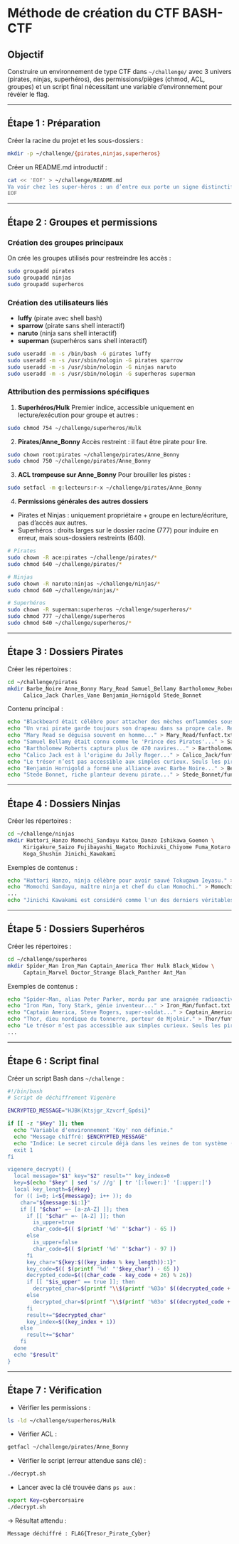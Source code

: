 # Méthode de création du CTF BASH-CTF

## Objectif
Construire un environnement de type CTF dans `~/challenge/` avec 3 univers (pirates, ninjas, superhéros), des permissions/pièges (chmod, ACL, groupes) et un script final nécessitant une variable d’environnement pour révéler le flag.

---

## Étape 1 : Préparation
Créer la racine du projet et les sous-dossiers :
```bash
mkdir -p ~/challenge/{pirates,ninjas,superheros}
```
Créer un README.md introductif :
```bash
cat << 'EOF' > ~/challenge/README.md
Va voir chez les super-héros : un d’entre eux porte un signe distinctif. 
EOF
```
---

## Étape 2 : Groupes et permissions
### Création des groupes principaux
On crée les groupes utilisés pour restreindre les accès :

```bash
sudo groupadd pirates
sudo groupadd ninjas
sudo groupadd superheros
```

### Création des utilisateurs liés
* **luffy** (pirate avec shell bash)
* **sparrow** (pirate sans shell interactif)
* **naruto** (ninja sans shell interactif)
* **superman** (superhéros sans shell interactif)

```bash
sudo useradd -m -s /bin/bash -G pirates luffy
sudo useradd -m -s /usr/sbin/nologin -G pirates sparrow 
sudo useradd -m -s /usr/sbin/nologin -G ninjas naruto
sudo useradd -m -s /usr/sbin/nologin -G superheros superman 
```

### Attribution des permissions spécifiques
1. **Superhéros/Hulk**
   Premier indice, accessible uniquement en lecture/exécution pour groupe et autres :
```bash
sudo chmod 754 ~/challenge/superheros/Hulk
```

2. **Pirates/Anne\_Bonny**
   Accès restreint : il faut être pirate pour lire.
```bash
sudo chown root:pirates ~/challenge/pirates/Anne_Bonny
sudo chmod 750 ~/challenge/pirates/Anne_Bonny
```

3. **ACL trompeuse sur Anne\_Bonny**
   Pour brouiller les pistes :
```bash
sudo setfacl -m g:lecteurs:r-x ~/challenge/pirates/Anne_Bonny
```

4. **Permissions générales des autres dossiers**
* Pirates et Ninjas : uniquement propriétaire + groupe en lecture/écriture, pas d’accès aux autres.
* Superhéros : droits larges sur le dossier racine (777) pour induire en erreur, mais sous-dossiers restreints (640).

```bash
# Pirates
sudo chown -R ace:pirates ~/challenge/pirates/*
sudo chmod 640 ~/challenge/pirates/*

# Ninjas
sudo chown -R naruto:ninjas ~/challenge/ninjas/*
sudo chmod 640 ~/challenge/ninjas/*

# Superhéros
sudo chown -R superman:superheros ~/challenge/superheros/*
sudo chmod 777 ~/challenge/superheros
sudo chmod 640 ~/challenge/superheros/*
```
---

## Étape 3 : Dossiers Pirates
Créer les répertoires :
```bash
cd ~/challenge/pirates
mkdir Barbe_Noire Anne_Bonny Mary_Read Samuel_Bellamy Bartholomew_Roberts \
     Calico_Jack Charles_Vane Benjamin_Hornigold Stede_Bonnet
```

Contenu principal :
```bash
echo "Blackbeard était célèbre pour attacher des mèches enflammées sous son chapeau pour effrayer ses ennemis." > Barbe_Noire/funfact.txt
echo "Un vrai pirate garde toujours son drapeau dans sa propre cale. Retourne à ton logis et hisse-le haut." > Anne_Bonny/funfact.txt
echo "Mary Read se déguisa souvent en homme..." > Mary_Read/funfact.txt
echo "Samuel Bellamy était connu comme le 'Prince des Pirates'..." > Samuel_Bellamy/funfact.txt
echo "Bartholomew Roberts captura plus de 470 navires..." > Bartholomew_Roberts/funfact.txt
echo "Calico Jack est à l'origine du Jolly Roger..." > Calico_Jack/funfact.txt
echo "Le trésor n’est pas accessible aux simples curieux. Seuls les pirates peuvent ouvrir la voie." > Charles_Vane/funfact.txt
echo "Benjamin Hornigold a formé une alliance avec Barbe Noire..." > Benjamin_Hornigold/funfact.txt
echo "Stede Bonnet, riche planteur devenu pirate..." > Stede_Bonnet/funfact.txt
```

---

## Étape 4 : Dossiers Ninjas
Créer les répertoires :
```bash
cd ~/challenge/ninjas
mkdir Hattori_Hanzo Momochi_Sandayu Katou_Danzo Ishikawa_Goemon \
     Kirigakure_Saizo Fujibayashi_Nagato Mochizuki_Chiyome Fuma_Kotaro \
     Koga_Shushin Jinichi_Kawakami
```

Exemples de contenus :
```bash
echo "Hattori Hanzo, ninja célèbre pour avoir sauvé Tokugawa Ieyasu." > Hattori_Hanzo/funfact.txt
echo "Momochi Sandayu, maître ninja et chef du clan Momochi." > Momochi_Sandayu/funfact.txt
...
echo "Jinichi Kawakami est considéré comme l'un des derniers véritables ninjas." > Jinichi_Kawakami/funfact.txt
```

---

## Étape 5 : Dossiers Superhéros
Créer les répertoires :
```bash
cd ~/challenge/superheros
mkdir Spider_Man Iron_Man Captain_America Thor Hulk Black_Widow \
     Captain_Marvel Doctor_Strange Black_Panther Ant_Man
```

Exemples de contenus :
```bash
echo "Spider-Man, alias Peter Parker, mordu par une araignée radioactive." > Spider_Man/funfact.txt
echo "Iron Man, Tony Stark, génie inventeur..." > Iron_Man/funfact.txt
echo "Captain America, Steve Rogers, super-soldat..." > Captain_America/funfact.txt
echo "Thor, dieu nordique du tonnerre, porteur de Mjolnir." > Thor/funfact.txt
echo "Le trésor n’est pas accessible aux simples curieux. Seuls les pirates peuvent ouvrir la voie." > Hulk/funfact.txt
...
```

---
## Étape 6 : Script final
Créer un script Bash dans `~/challenge` :
```bash
#!/bin/bash
# Script de déchiffrement Vigenère

ENCRYPTED_MESSAGE="HJBK{Ktsjgr_Xzvcrf_Gpdsi}"

if [[ -z "$Key" ]]; then
  echo "Variable d'environnement 'Key' non définie."
  echo "Message chiffré: $ENCRYPTED_MESSAGE"
  echo "Indice: Le secret circule déjà dans les veines de ton système (regarde l>
  exit 1
fi

vigenere_decrypt() {
  local message="$1" key="$2" result="" key_index=0
  key=$(echo "$key" | sed 's/ //g' | tr '[:lower:]' '[:upper:]')
  local key_length=${#key}
  for (( i=0; i<${#message}; i++ )); do
    char="${message:$i:1}"
    if [[ "$char" =~ [a-zA-Z] ]]; then
      if [[ "$char" =~ [A-Z] ]]; then
        is_upper=true
        char_code=$(( $(printf '%d' "'$char") - 65 ))
      else
        is_upper=false
        char_code=$(( $(printf '%d' "'$char") - 97 ))
      fi
      key_char="${key:$((key_index % key_length)):1}"
      key_code=$(( $(printf '%d' "'$key_char") - 65 ))
      decrypted_code=$(((char_code - key_code + 26) % 26))
      if [[ "$is_upper" == true ]]; then
        decrypted_char=$(printf "\\$(printf '%03o' $((decrypted_code + 65)))")
      else
        decrypted_char=$(printf "\\$(printf '%03o' $((decrypted_code + 97)))")
      fi
      result+="$decrypted_char"
      key_index=$((key_index + 1))
    else
      result+="$char"
    fi
  done
  echo "$result"
}
```

---
## Étape 7 : Vérification
* Vérifier les permissions :
```bash
ls -ld ~/challenge/superheros/Hulk
```
* Vérifier ACL :
```bash
getfacl ~/challenge/pirates/Anne_Bonny
```
* Vérifier le script (erreur attendue sans clé) :
```bash
./decrypt.sh
```
* Lancer avec la clé trouvée dans `ps aux` :
```bash
export Key=cybercorsaire
./decrypt.sh
```

→ Résultat attendu :
```
Message déchiffré : FLAG{Tresor_Pirate_Cyber}
```
